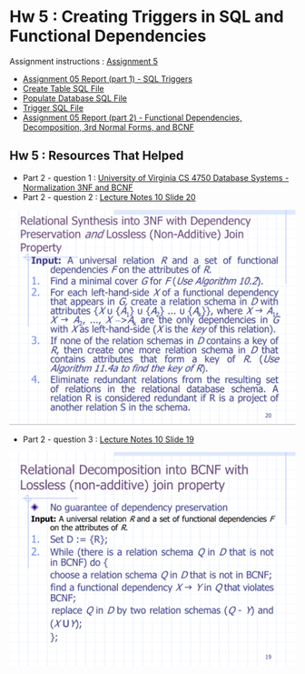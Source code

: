 # Hw 5 : Creating Triggers in SQL and Functional Dependencies

Assignment instructions : [Assignment 5](assignment5_prompt.pdf)

- [Assignment 05 Report (part 1) - SQL Triggers](4_result.md)
- [Create Table SQL File](1_create_table.sql)
- [Populate Database SQL File](2_populate_db.sql)
- [Trigger SQL File](3_trigger.sql)
- [Assignment 05 Report (part 2) - Functional Dependencies, Decomposition, 3rd Normal Forms, and BCNF](Assn5_part2.md)

## Hw 5 : Resources That Helped

- Part 2 - question 1 : [University of Virginia CS 4750 Database Systems - Normalization 3NF and BCNF](4750meet10-11-3NF-BCNF.pdf)
- Part 2 - question 2 : [Lecture Notes 10 Slide 20](../lecture-notes/lecture10-normalization-alg.pdf)

![Lecture Notes 10 Slide 20](assignment05-readme-attachments/pt2_q2_lecture10_slide20.png)

- Part 2 - question 3 : [Lecture Notes 10 Slide 19](../lecture-notes/lecture10-normalization-alg.pdf)

![Lecture Notes 10 Slide 19](assignment05-readme-attachments/pt2_q3_lecture10_slide19.png)
